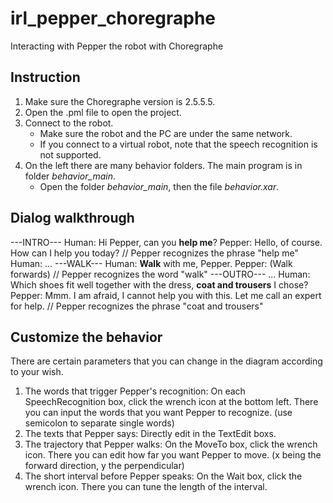# irl_pepper_choregraphe
 Interacting with Pepper the robot with Choregraphe

## Instruction
1. Make sure the Choregraphe version is 2.5.5.5.
2. Open the .pml file to open the project.
3. Connect to the robot.
    - Make sure the robot and the PC are under the same network.
    - If you connect to a virtual robot, note that the speech recognition is not supported.
4. On the left there are many behavior folders. The main program is in folder *behavior_main*.
    - Open the folder *behavior_main*, then the file *behavior.xar*.

## Dialog walkthrough
---INTRO---
Human: Hi Pepper, can you **help me**?
Pepper: Hello, of course. How can I help you today?  // Pepper recognizes the phrase "help me"
Human: ...
---WALK---
Human: **Walk** with me, Pepper.
Pepper: (Walk forwards)  // Pepper recognizes the word "walk"
---OUTRO---
...
Human: Which shoes fit well together with the dress, **coat and trousers** I chose?
Pepper: Mmm. I am afraid, I cannot help you with this. Let me call an expert for help.  // Pepper recognizes the phrase "coat and trousers"

## Customize the behavior
There are certain parameters that you can change in the diagram according to your wish.
1. The words that trigger Pepper's recognition:
    On each SpeechRecognition box, click the wrench icon at the bottom left. There you can input the words that you want Pepper to recognize. (use semicolon to separate single words)
2. The texts that Pepper says:
    Directly edit in the TextEdit boxs.
3. The trajectory that Pepper walks:
    On the MoveTo box, click the wrench icon. There you can edit how far you want Pepper to move. (x being the forward direction, y the perpendicular)
4. The short interval before Pepper speaks:
    On the Wait box, click the wrench icon. There you can tune the length of the interval.

